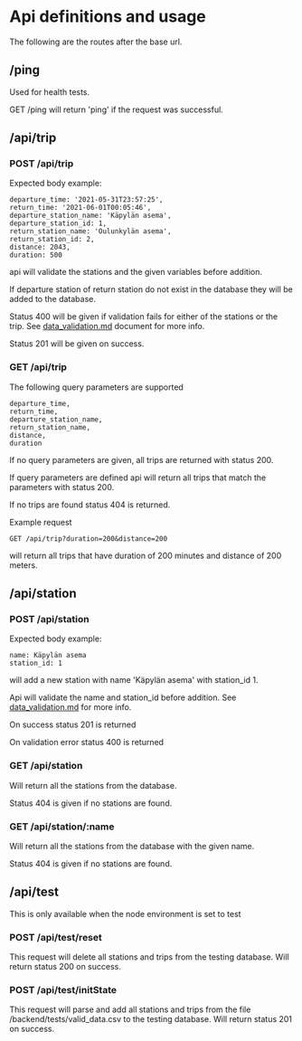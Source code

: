 # Api definitions and usage

The following are the routes after the base url.

## /ping   
Used for health tests.

GET /ping will return 'ping' if the request was successful.

## /api/trip

### POST /api/trip

Expected body example: 
```
departure_time: '2021-05-31T23:57:25',
return_time: '2021-06-01T00:05:46',
departure_station_name: 'Käpylän asema',
departure_station_id: 1,
return_station_name: 'Oulunkylän asema',
return_station_id: 2,
distance: 2043,
duration: 500
```

api will validate the stations and the given variables before addition.

If departure station of return station do not exist in the database they will be added to the database.

Status 400 will be given if validation fails for either of the stations or the trip. See [data\_validation.md](./data_validation.md) document for more info.

Status 201 will be given on success.

### GET /api/trip

The following query parameters are supported

```
departure_time,
return_time,
departure_station_name,
return_station_name,
distance,
duration
```

If no query parameters are given, all trips are returned with status 200.

If query parameters are defined api will return all trips that match the parameters with status 200.

If no trips are found status 404 is returned.

Example request

```
GET /api/trip?duration=200&distance=200
```

will return all trips that have duration of 200 minutes and distance of 200 meters.

## /api/station

### POST /api/station

Expected body example:
```
name: Käpylän asema
station_id: 1
```
will add a new station with name 'Käpylän asema' with station\_id 1.

Api will validate the name and station\_id before addition. See [data\_validation.md](./data_validation.md) for more info.

On success status 201 is returned

On validation error status 400 is returned

### GET /api/station

Will return all the stations from the database.

Status 404 is given if no stations are found.

### GET /api/station/:name

Will return all the stations from the database with the given name.

Status 404 is given if no stations are found.

## /api/test

This is only available when the node environment is set to test

### POST /api/test/reset

This request will delete all stations and trips from the testing database. Will return status 200 on success.


### POST /api/test/initState

This request will parse and add all stations and trips from the file /backend/tests/valid\_data.csv to the testing database. Will return status 201 on success.

